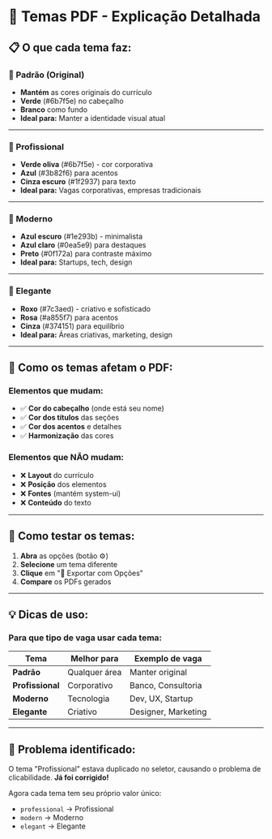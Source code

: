 # 🎨 Temas PDF - Explicação Detalhada

## 📋 **O que cada tema faz:**

### **🔵 Padrão (Original)**
- **Mantém** as cores originais do currículo
- **Verde** (#6b7f5e) no cabeçalho
- **Branco** como fundo
- **Ideal para:** Manter a identidade visual atual

---

### **💼 Profissional** 
- **Verde oliva** (#6b7f5e) - cor corporativa
- **Azul** (#3b82f6) para acentos
- **Cinza escuro** (#1f2937) para texto
- **Ideal para:** Vagas corporativas, empresas tradicionais

---

### **🚀 Moderno**
- **Azul escuro** (#1e293b) - minimalista
- **Azul claro** (#0ea5e9) para destaques
- **Preto** (#0f172a) para contraste máximo
- **Ideal para:** Startups, tech, design

---

### **💜 Elegante**
- **Roxo** (#7c3aed) - criativo e sofisticado
- **Rosa** (#a855f7) para acentos
- **Cinza** (#374151) para equilíbrio
- **Ideal para:** Áreas criativas, marketing, design

---

## 🎯 **Como os temas afetam o PDF:**

### **Elementos que mudam:**
- ✅ **Cor do cabeçalho** (onde está seu nome)
- ✅ **Cor dos títulos** das seções
- ✅ **Cor dos acentos** e detalhes
- ✅ **Harmonização** das cores

### **Elementos que NÃO mudam:**
- ❌ **Layout** do currículo
- ❌ **Posição** dos elementos
- ❌ **Fontes** (mantém system-ui)
- ❌ **Conteúdo** do texto

---

## 🔄 **Como testar os temas:**

1. **Abra** as opções (botão ⚙️)
2. **Selecione** um tema diferente
3. **Clique** em "🚀 Exportar com Opções"
4. **Compare** os PDFs gerados

---

## 💡 **Dicas de uso:**

### **Para que tipo de vaga usar cada tema:**

| Tema | Melhor para | Exemplo de vaga |
|------|-------------|-----------------|
| **Padrão** | Qualquer área | Manter original |
| **Profissional** | Corporativo | Banco, Consultoria |
| **Moderno** | Tecnologia | Dev, UX, Startup |
| **Elegante** | Criativo | Designer, Marketing |

---

## 🐛 **Problema identificado:**

O tema "Profissional" estava duplicado no seletor, causando o problema de clicabilidade. **Já foi corrigido!**

Agora cada tema tem seu próprio valor único:
- `professional` → Profissional
- `modern` → Moderno  
- `elegant` → Elegante
